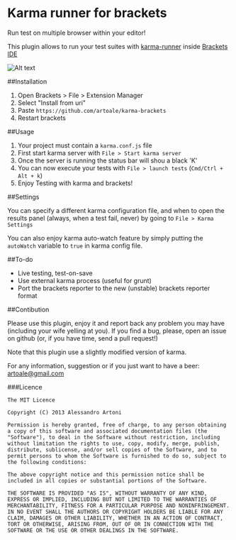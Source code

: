 Karma runner for brackets
===========
Run test on multiple browser within your editor!

This plugin allows to run your test suites with [karma-runner](http://karma-runner.github.io/) inside [Brackets IDE](http://brackets.io/) 

![Alt text](https://lh5.googleusercontent.com/-Hard7O7X69c/Ud8TluckO0I/AAAAAAAABl0/vR0yEKogFlA/w1113-h604-no/Schermata+2013-07-11+alle+22.18.27.png)

##Installation 

1. Open Brackets > File > Extension Manager
2. Select "Install from uri"
3. Paste `https://github.com/artoale/karma-brackets`
4. Restart brackets

##Usage

1. Your project must contain a `karma.conf.js` file
2. First start karma server with `File > Start karma server`
2. Once the server is running the status bar will shou a black 'K'
3. You can now execute your tests with `File > launch tests` (`Cmd/Ctrl + Alt + k`)
3. Enjoy Testing with karma and brackets!


##Settings

You can specify a different karma configuration file, and when to open the results panel (always, when a test fail, never) by going to `File > Karma Settings`

You can also enjoy karma auto-watch feature by simply putting the `autoWatch` variable to `true` in karma config file.

##To-do
* Live testing, test-on-save
* Use external karma process (useful for grunt)
* Port the brackets reporter to the new (unstable) brackets reporter format

##Contibution

Please use this plugin, enjoy it and report back any problem you may have (including your wife yelling at you).
If you find a bug, please, open an issue on github (or, if you have time, send a pull request!)

Note that this plugin use a slightly modified version of karma.

For any information, suggestion or if you just want to have a beer: <artoale@gmail.com>

###Licence

```
The MIT Licence

Copyright (C) 2013 Alessandro Artoni

Permission is hereby granted, free of charge, to any person obtaining a copy of this software and associated documentation files (the "Software"), to deal in the Software without restriction, including without limitation the rights to use, copy, modify, merge, publish, distribute, sublicense, and/or sell copies of the Software, and to permit persons to whom the Software is furnished to do so, subject to the following conditions:

The above copyright notice and this permission notice shall be included in all copies or substantial portions of the Software.

THE SOFTWARE IS PROVIDED "AS IS", WITHOUT WARRANTY OF ANY KIND, EXPRESS OR IMPLIED, INCLUDING BUT NOT LIMITED TO THE WARRANTIES OF MERCHANTABILITY, FITNESS FOR A PARTICULAR PURPOSE AND NONINFRINGEMENT. IN NO EVENT SHALL THE AUTHORS OR COPYRIGHT HOLDERS BE LIABLE FOR ANY CLAIM, DAMAGES OR OTHER LIABILITY, WHETHER IN AN ACTION OF CONTRACT, TORT OR OTHERWISE, ARISING FROM, OUT OF OR IN CONNECTION WITH THE SOFTWARE OR THE USE OR OTHER DEALINGS IN THE SOFTWARE.
```
